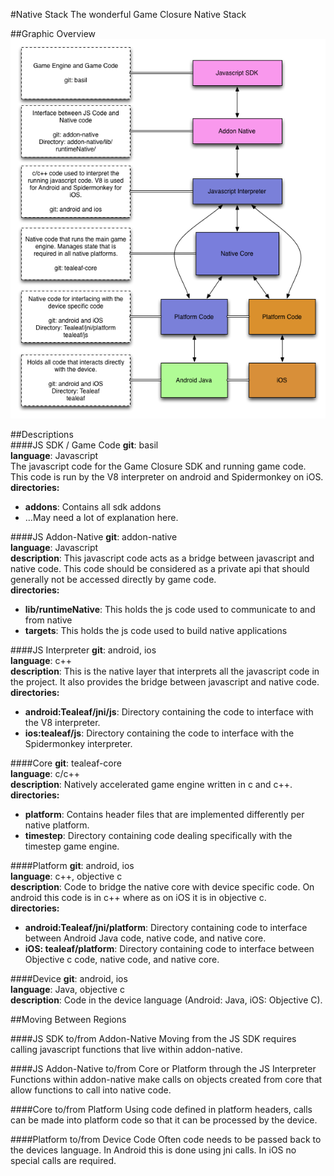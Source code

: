 #Native Stack
The wonderful Game Closure Native Stack

##Graphic Overview
![Alt text](native_stack_diagram.png)

##Descriptions  
####JS SDK / Game Code
**git**: basil  
**language**: Javascript  
The javascript code for the Game Closure SDK and running game code. This code is run by the V8 interpreter on android and Spidermonkey on iOS.  
**directories:**  

- **addons**: Contains all sdk addons  
- …May need a lot of explanation here.

####JS Addon-Native
**git**: addon-native   
**language**: Javascript  
**description**: This javascript code acts as a bridge between javascript and native code. This code should be considered as a private api that should generally not be accessed directly by game code.  
**directories:**

- **lib/runtimeNative**: This holds the js code used to communicate to and from native  
- **targets**: This holds the js code used to build native applications

####JS Interpreter
**git**: android, ios  
**language**: c++  
**description**: This is the native layer that interprets all the javascript code in the project. It also provides the bridge between javascript and native code.  
**directories:**

- **android:Tealeaf/jni/js**: Directory containing the code to interface with the V8 interpreter.  
- **ios:tealeaf/js**: Directory containing the code to interface with the Spidermonkey interpreter.

####Core
**git**: tealeaf-core  
**language**: c/c++  
**description**: Natively accelerated game engine written in c and c++.  
**directories:**

- **platform**: Contains header files that are implemented differently per native platform.  
- **timestep**: Directory containing code dealing specifically with the timestep game engine.

####Platform
**git**: android, ios  
**language**: c++, objective c  
**description**: Code to bridge the native core with device specific code. On android this code is in c++ where as on iOS it is in objective c.  
**directories:**

- **android:Tealeaf/jni/platform**: Directory containing code to interface between Android Java code, native code, and native core.
- **iOS: tealeaf/platform**: Directory containing code to interface between Objective c code, native code, and native core.

####Device
**git**: android, ios  
**language**: Java, objective c  
**description**: Code in the device language (Android: Java, iOS: Objective C).  

##Moving Between Regions

####JS SDK to/from Addon-Native
Moving from the JS SDK requires calling javascript functions that live within addon-native.

####JS Addon-Native to/from Core or Platform through the JS Interpreter
Functions within addon-native make calls on objects created from core that allow functions to call into native code.

####Core to/from Platform
Using code defined in platform headers, calls can be made into platform code so that it can be processed by the device.

####Platform to/from Device Code
Often code needs to be passed back to the devices language. In Android this is done using jni calls. In iOS no special calls are required.


